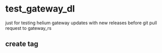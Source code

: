 # test_gateway_dl
just for testing  helium gateway updates with new releases before git pull request to gateway_rs

## create tag 
